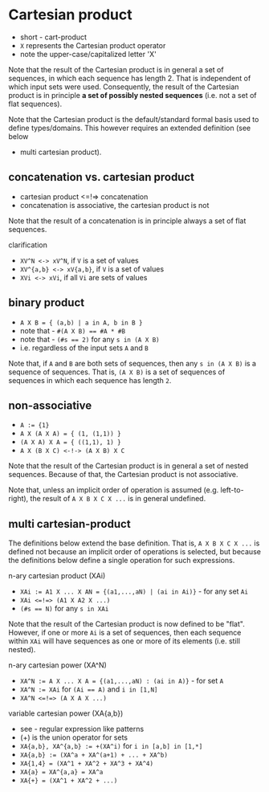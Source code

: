 
<!-- ======================================================================= -->
# Cartesian product

* short - cart-product
* `X` represents the Cartesian product operator
* note the upper-case/capitalized letter 'X'

Note that the result of the Cartesian product is in general a set of sequences,
in which each sequence has length 2. That is independent of which input sets
were used. Consequently, the result of the Cartesian product is in principle
**a set of possibly nested sequences** (i.e. not a set of flat sequences).

Note that the Cartesian product is the default/standard formal basis used to
define types/domains. This however requires an extended definition (see below
- multi cartesian product).

<!-- ======================================================================= -->
## concatenation vs. cartesian product

* cartesian product <=!=> concatenation
* concatenation is associative, the cartesian product is not

Note that the result of a concatenation is
in principle always a set of flat sequences.

clarification

* `XV^N <-> xV^N`, if `V` is a set of values
* `XV^{a,b} <-> xV{a,b}`, if `V` is a set of values
* `XVi <-> xVi`, if all `Vi` are sets of values

<!-- ======================================================================= -->
## binary product

* `A X B = { (a,b) | a in A, b in B }`
* note that - `#(A X B) == #A * #B`
* note that - `(#s == 2)` for any `s in (A X B)`
* i.e. regardless of the input sets `A` and `B`

Note that, if `A` and `B` are both sets of sequences, then any `s in (A X B)`
is a sequence of sequences. That is, `(A X B)` is a set of sequences of
sequences in which each sequence has length `2`.

<!-- ======================================================================= -->
## non-associative

* `A := {1}`
* `A X (A X A) = { (1, (1,1)) }`
* `(A X A) X A = { ((1,1), 1) }`
* `A X (B X C) <-!-> (A X B) X C`

Note that the result of the Cartesian product is in general a set of nested
sequences. Because of that, the Cartesian product is not associative.

Note that, unless an implicit order of operation is assumed (e.g.
left-to-right), the result of `A X B X C X ...` is in general undefined.

<!-- ======================================================================= -->
## multi cartesian-product

The definitions below extend the base definition. That is, `A X B X C X ...` is
defined not because an implicit order of operations is selected, but because the
definitions below define a single operation for such expressions.

n-ary cartesian product (XAi)

* `XAi := A1 X ... X AN = {(a1,...,aN) | (ai in Ai)}` - for any set `Ai`
* `XAi <=!=> (A1 X A2 X ...)`
* `(#s == N)` for any `s in XAi`

Note that the result of the Cartesian product is now defined to be "flat".
However, if one or more `Ai` is a set of sequences, then each sequence within
`XAi` will have sequences as one or more of its elements (i.e. still nested).

n-ary cartesian power (XA^N)

* `XA^N := A X ... X A = {(a1,...,aN) : (ai in A)}` - for set `A`
* `XA^N := XAi` for `(Ai == A)` and `i in [1,N]`
* `XA^N <=!=> (A X A X ...)`

variable cartesian power (XA{a,b})

* see - regular expression like patterns
* (+) is the union operator for sets
* `XA{a,b}, XA^{a,b} := +(XA^i)` for `i in [a,b] in [1,*]`
* `XA{a,b} := (XA^a + XA^(a+1) + ... + XA^b)`
* `XA{1,4} = (XA^1 + XA^2 + XA^3 + XA^4)`
* `XA{a} = XA^{a,a} = XA^a`
* `XA{+} = (XA^1 + XA^2 + ...)`
